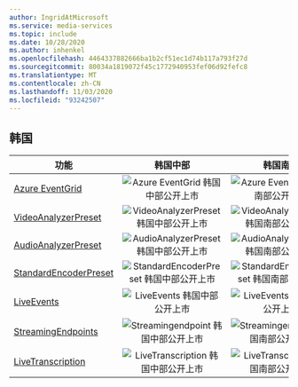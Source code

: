 ```yaml
---
author: IngridAtMicrosoft
ms.service: media-services
ms.topic: include
ms.date: 10/28/2020
ms.author: inhenkel
ms.openlocfilehash: 4464337882666ba1b2cf51ec1d74b117a793f27d
ms.sourcegitcommit: 80034a1819072f45c1772940953fef06d92fefc8
ms.translationtype: MT
ms.contentlocale: zh-CN
ms.lasthandoff: 11/03/2020
ms.locfileid: "93242507"
---
```

<!--Feature availability in region-->
## <a name="korea"></a>韩国

| 功能 | 韩国中部 | 韩国南部 |
| --- | :---: | :---: |
| [Azure EventGrid](../reacting-to-media-services-events.md) |![Azure EventGrid 韩国中部公开上市](../media/azure-clouds-regions/ga.svg)  |![Azure EventGrid 韩国南部公开上市](../media/azure-clouds-regions/ga.svg) |
| [VideoAnalyzerPreset](../analyzing-video-audio-files-concept.md) |![VideoAnalyzerPreset 韩国中部公开上市](../media/azure-clouds-regions/ga.svg)  | ![VideoAnalyzerPreset 韩国南部公开上市](../media/azure-clouds-regions/ga.svg) |
| [AudioAnalyzerPreset](../analyzing-video-audio-files-concept.md) |![AudioAnalyzerPreset 韩国中部公开上市](../media/azure-clouds-regions/ga.svg)  | ![AudioAnalyzerPreset 韩国南部公开上市](../media/azure-clouds-regions/ga.svg) |
| [StandardEncoderPreset](../encoding-concept.md) |![StandardEncoderPreset 韩国中部公开上市](../media/azure-clouds-regions/ga.svg)  | ![StandardEncoderPreset 韩国南部公开上市](../media/azure-clouds-regions/ga.svg) |
| [LiveEvents](../live-streaming-overview.md) |![LiveEvents 韩国中部公开上市](../media/azure-clouds-regions/ga.svg)  | ![LiveEvents 韩国南部公开上市](../media/azure-clouds-regions/ga.svg) |
| [StreamingEndpoints](../streaming-endpoint-concept.md) |![Streamingendpoint 韩国中部公开上市](../media/azure-clouds-regions/ga.svg) | ![Streamingendpoint 韩国南部公开上市](../media/azure-clouds-regions/ga.svg) |
| [LiveTranscription](../live-transcription.md) |![LiveTranscription 韩国中部公开上市](../media/azure-clouds-regions/ga.svg) |![LiveTranscription 韩国南部公开上市](../media/azure-clouds-regions/ga.svg) |
